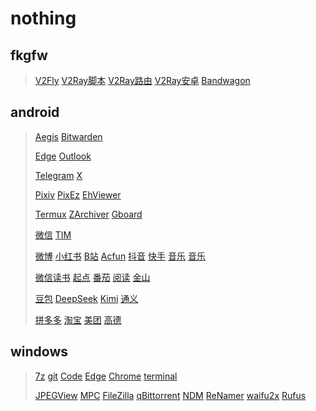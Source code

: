 # nothing
## fkgfw
> [V2Fly](https://github.com/v2fly)
> [V2Ray脚本](https://github.com/233boy/v2ray)
> [V2Ray路由](https://github.com/Loyalsoldier/v2ray-rules-dat)
> [V2Ray安卓](https://github.com/2dust/v2rayNG)
> [Bandwagon](https://bandwagonhost.com/)
## android
> [Aegis](https://github.com/beemdevelopment/Aegis)
> [Bitwarden](https://github.com/bitwarden/android)
>
> [Edge](https://www.microsoft.com/)
> [Outlook](https://www.microsoft.com/)
>
> [Telegram](https://telegram.org/)
> [X](https://x.com/)
>
> [Pixiv](https://www.pixiv.net/)
> [PixEz](https://github.com/Notsfsssf/pixez-flutter)
> [EhViewer](https://github.com/EhViewer-NekoInverter/EhViewer)
>
> [Termux](https://termux.dev/)
> [ZArchiver](https://zdevs.ru/)
> [Gboard](https://www.google.com/)
>
> [微信](https://weixin.qq.com/)
> [TIM](https://tim.qq.com/)
>
> [微博](https://weibo.com/)
> [小红书](https://www.xiaohongshu.com/)
> [B站](https://www.bilibili.com/)
> [Acfun](https://www.acfun.cn/)
> [抖音](https://www.douyin.com/)
> [快手](https://kuaishou.cn/)
> [音乐](https://y.qq.com/)
> [音乐](https://music.163.com/)
>
> [微信读书](https://weread.qq.com/)
> [起点](https://www.qidian.com/)
> [番茄](https://fanqienovel.com/)
> [阅读](https://github.com/gedoor/legado)
> [金山](https://www.kdocs.cn/)
>
> [豆包](https://www.doubao.com/chat/)
> [DeepSeek](https://www.deepseek.com/)
> [Kimi](https://kimi.moonshot.cn/)
> [通义](https://tongyi.aliyun.com/)
>
> [拼多多](https://www.pinduoduo.com/)
> [淘宝](https://www.taobao.com/)
> [美团](https://www.meituan.com/)
> [高德](https://ditu.amap.com/)
## windows
> [7z](https://www.7-zip.org/)
> [git](https://git-scm.com/)
> [Code](https://code.visualstudio.com/)
> [Edge](https://www.microsoft.com/)
> [Chrome](https://www.google.com/intl/zh-CN/chrome/?standalone=1)
> [terminal](https://github.com/microsoft/terminal)
>
> [JPEGView](https://github.com/sylikc/jpegview)
> [MPC](https://github.com/clsid2/mpc-hc)
> [FileZilla](https://filezilla-project.org/)
> [qBittorrent](https://www.qbittorrent.org/)
> [NDM](https://www.neatdownloadmanager.com/)
> [ReNamer](https://www.den4b.com/products/renamer)
> [waifu2x](https://github.com/nagadomi/nunif)
> [Rufus](https://rufus.ie/zh/#)
> 

